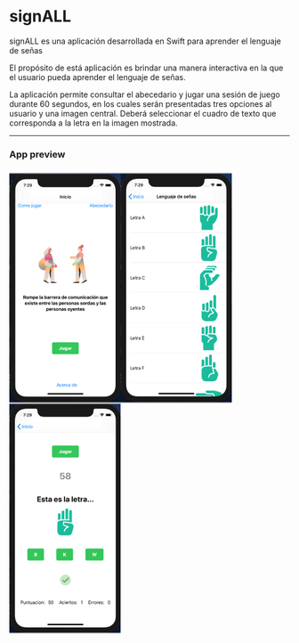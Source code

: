 # signALL
signALL es una aplicación desarrollada en Swift para aprender el lenguaje de señas

El propósito de está aplicación es brindar una manera interactiva en la que el usuario pueda aprender el lenguaje de señas.

La aplicación permite consultar el abecedario y jugar una sesión de juego durante 60 segundos, en los cuales serán presentadas tres opciones al usuario y una imagen central.
Deberá seleccionar el cuadro de texto que corresponda a la letra en la imagen mostrada.

---
<div>
<h3>App preview<h3/>
<img align="left" src="assets/1.png" width="200">
<div/> 

<div>
<img align="left" src="assets/2.png" width="200">
<div/> 

<div>
<img align="left" src="assets/3.png" width="200">
<div/> 
